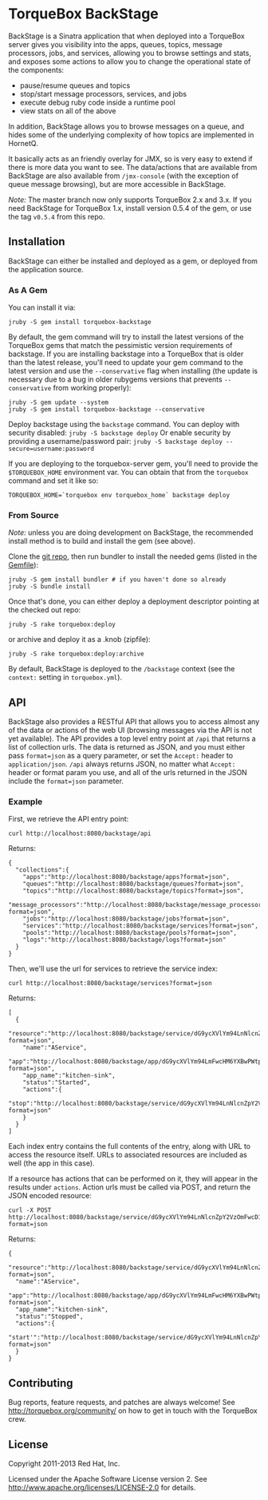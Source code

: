 # TorqueBox BackStage #

BackStage is a Sinatra application that when deployed into a TorqueBox 
server gives you visibility into the apps, queues, topics, message 
processors, jobs, and services, allowing you to browse settings and stats, 
and exposes some actions to allow you to change the operational state of 
the components:

* pause/resume queues and topics
* stop/start message processors, services, and jobs
* execute debug ruby code inside a runtime pool
* view stats on all of the above 

In addition, BackStage allows you to browse messages on a queue, and hides
some of the underlying complexity of how topics are implemented in HornetQ.

It basically acts as an friendly overlay for JMX, so is very easy to 
extend if there is more data you want to see. The data/actions that are
available from BackStage are also available from `/jmx-console` (with
the exception of queue message browsing), but are more accessible in
BackStage.

*Note:* The master branch now only supports TorqueBox 2.x and 3.x. If
you need BackStage for TorqueBox 1.x, install version 0.5.4 of the
gem, or use the tag `v0.5.4` from this repo.

## Installation ##

BackStage can either be installed and deployed as a gem, or deployed from the
application source. 

### As A Gem ###

You can install it via:

    jruby -S gem install torquebox-backstage

By default, the gem command will try to install the latest versions of
the TorqueBox gems that match the pessimistic version requirements of
backstage. If you are installing backstage into a TorqueBox that is
older than the latest release, you'll need to update your gem command
to the latest version and use the `--conservative` flag when
installing (the update is necessary due to a bug in older rubygems
versions that prevents `--conservative` from working properly):

    jruby -S gem update --system
    jruby -S gem install torquebox-backstage --conservative
    
Deploy backstage using the `backstage` command. You can deploy with security
disabled: `jruby -S backstage deploy`
Or enable security by providing a username/password pair: `jruby -S backstage deploy --secure=username:password`

If you are deploying to the torquebox-server gem, you'll need to provide the
`$TORQUEBOX_HOME` environment var. You can obtain that from the `torquebox` 
command and set it like so:

    TORQUEBOX_HOME=`torquebox env torquebox_home` backstage deploy

### From Source ###

*Note:* unless you are doing development on BackStage, the recommended
install method is to build and install the gem (see above).

Clone the [git repo](https://github.com/torquebox/backstage),
then run bundler to install the needed gems (listed in the 
[Gemfile](https://github.com/torquebox/backstage/blob/master/Gemfile)):

    jruby -S gem install bundler # if you haven't done so already
    jruby -S bundle install
    
Once that's done, you can either deploy a deployment descriptor pointing at 
the checked out repo:

    jruby -S rake torquebox:deploy
    
or archive and deploy it as a .knob (zipfile):

    jruby -S rake torquebox:deploy:archive
    
By default, BackStage is deployed to the `/backstage` context (see the `context:` 
setting in `torquebox.yml`).

## API ##

BackStage also provides a RESTful API that allows you to access almost any of the 
data or actions of the web UI (browsing messages via the API is not yet available).
The API provides a top level entry point at `/api` that returns a list of collection 
urls. The data is returned as JSON, and you must either  pass `format=json` as a
query parameter, or set the `Accept:` header to `application/json`. `/api` always
returns JSON, no matter what `Accept:` header or format param you use, and all of 
the urls returned in the JSON include the `format=json` parameter. 

### Example ###

First, we retrieve the API entry point:

    curl http://localhost:8080/backstage/api 

Returns:

    {
      "collections":{
        "apps":"http://localhost:8080/backstage/apps?format=json",
        "queues":"http://localhost:8080/backstage/queues?format=json",
        "topics":"http://localhost:8080/backstage/topics?format=json",
        "message_processors":"http://localhost:8080/backstage/message_processors?format=json",
        "jobs":"http://localhost:8080/backstage/jobs?format=json",
        "services":"http://localhost:8080/backstage/services?format=json",
        "pools":"http://localhost:8080/backstage/pools?format=json",
        "logs":"http://localhost:8080/backstage/logs?format=json"
      }
    }

Then, we'll use the url for services to retrieve the service index:

    curl http://localhost:8080/backstage/services?format=json

Returns:
    
    [
      {
        "resource":"http://localhost:8080/backstage/service/dG9ycXVlYm94LnNlcnZpY2VzOmFwcD1raXRjaGVuLXNpbmsudHJxLG5hbWU9QVNlcnZpY2U=?format=json",
        "name":"AService",
        "app":"http://localhost:8080/backstage/app/dG9ycXVlYm94LmFwcHM6YXBwPWtpdGNoZW4tc2luay50cnE=?format=json",
        "app_name":"kitchen-sink",
        "status":"Started",
        "actions":{
          "stop":"http://localhost:8080/backstage/service/dG9ycXVlYm94LnNlcnZpY2VzOmFwcD1raXRjaGVuLXNpbmsudHJxLG5hbWU9QVNlcnZpY2U=/stop?format=json"
        }
      }
    ]

Each index entry contains the full contents of the entry, along with URL
to access the resource itself. URLs to associated resources are included as
well (the app in this case).

If a resource has actions that can be performed on it, they will appear in
the results under `actions`. Action urls must be called via POST, and 
return the JSON encoded resource:

    curl -X POST http://localhost:8080/backstage/service/dG9ycXVlYm94LnNlcnZpY2VzOmFwcD1raXRjaGVuLXNpbmsudHJxLG5hbWU9QVNlcnZpY2U=/stop?format=json
    
Returns:

    {
      "resource":"http://localhost:8080/backstage/service/dG9ycXVlYm94LnNlcnZpY2VzOmFwcD1raXRjaGVuLXNpbmsudHJxLG5hbWU9QVNlcnZpY2U=?format=json",
      "name":"AService",
      "app":"http://localhost:8080/backstage/app/dG9ycXVlYm94LmFwcHM6YXBwPWtpdGNoZW4tc2luay50cnE=?format=json",
      "app_name":"kitchen-sink",
      "status":"Stopped",
      "actions":{
        "start'":"http://localhost:8080/backstage/service/dG9ycXVlYm94LnNlcnZpY2VzOmFwcD1raXRjaGVuLXNpbmsudHJxLG5hbWU9QVNlcnZpY2U=/start'?format=json"
      }
    }

## Contributing ##

Bug reports, feature requests, and patches are always welcome! See
http://torquebox.org/community/ on how to get in touch with the TorqueBox
crew.

## License ##

Copyright 2011-2013 Red Hat, Inc.

Licensed under the Apache Software License version 2. See 
http://www.apache.org/licenses/LICENSE-2.0 for details.
